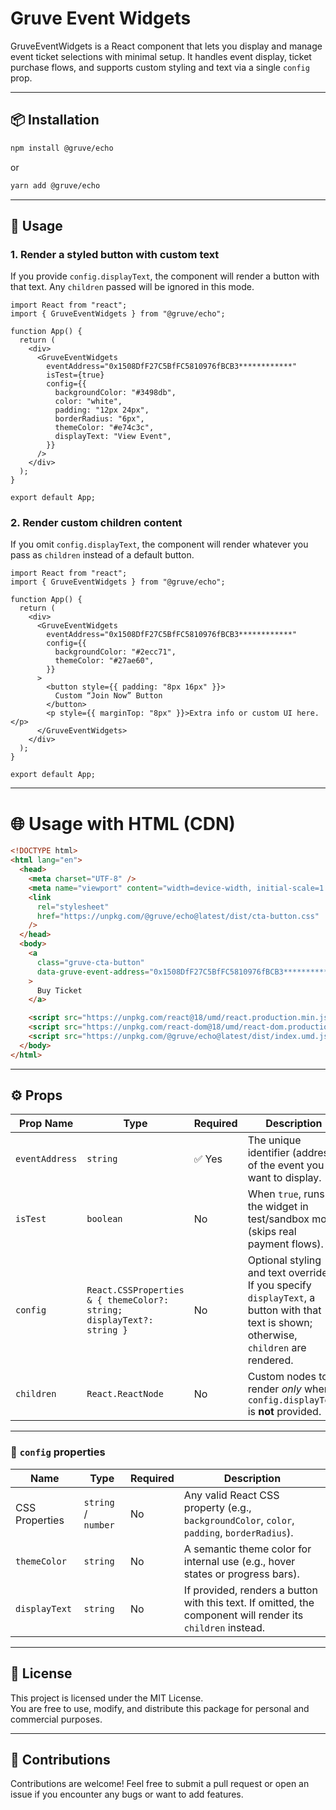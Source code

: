 # Gruve Event Widgets

GruveEventWidgets is a React component that lets you display and manage event ticket selections with minimal setup. It handles event display, ticket purchase flows, and supports custom styling and text via a single `config` prop.

---

## 📦 Installation

```bash
npm install @gruve/echo
```

or

```bash
yarn add @gruve/echo
```

---

## 🚀 Usage

### 1. Render a styled button with custom text

If you provide `config.displayText`, the component will render a button with that text. Any `children` passed will be ignored in this mode.

```tsx
import React from "react";
import { GruveEventWidgets } from "@gruve/echo";

function App() {
  return (
    <div>
      <GruveEventWidgets
        eventAddress="0x1508DfF27C5BfFC5810976fBCB3************"
        isTest={true}
        config={{
          backgroundColor: "#3498db",
          color: "white",
          padding: "12px 24px",
          borderRadius: "6px",
          themeColor: "#e74c3c",
          displayText: "View Event",
        }}
      />
    </div>
  );
}

export default App;
```

### 2. Render custom children content

If you omit `config.displayText`, the component will render whatever you pass as `children` instead of a default button.

```tsx
import React from "react";
import { GruveEventWidgets } from "@gruve/echo";

function App() {
  return (
    <div>
      <GruveEventWidgets
        eventAddress="0x1508DfF27C5BfFC5810976fBCB3************"
        config={{
          backgroundColor: "#2ecc71",
          themeColor: "#27ae60",
        }}
      >
        <button style={{ padding: "8px 16px" }}>
          Custom “Join Now” Button
        </button>
        <p style={{ marginTop: "8px" }}>Extra info or custom UI here.</p>
      </GruveEventWidgets>
    </div>
  );
}

export default App;
```

---

# 🌐 Usage with HTML (CDN)

```html
<!DOCTYPE html>
<html lang="en">
  <head>
    <meta charset="UTF-8" />
    <meta name="viewport" content="width=device-width, initial-scale=1.0" />
    <link
      rel="stylesheet"
      href="https://unpkg.com/@gruve/echo@latest/dist/cta-button.css"
    />
  </head>
  <body>
    <a
      class="gruve-cta-button"
      data-gruve-event-address="0x1508DfF27C5BfFC5810976fBCB3************"
    >
      Buy Ticket
    </a>

    <script src="https://unpkg.com/react@18/umd/react.production.min.js"></script>
    <script src="https://unpkg.com/react-dom@18/umd/react-dom.production.min.js"></script>
    <script src="https://unpkg.com/@gruve/echo@latest/dist/index.umd.js"></script>
  </body>
</html>
```

---

## ⚙️ Props

| Prop Name      | Type                                                                  | Required | Description                                                                                                                              |
| -------------- | --------------------------------------------------------------------- | -------- | ---------------------------------------------------------------------------------------------------------------------------------------- |
| `eventAddress` | `string`                                                              | ✅ Yes   | The unique identifier (address) of the event you want to display.                                                                        |
| `isTest`       | `boolean`                                                             | No       | When `true`, runs the widget in test/sandbox mode (skips real payment flows).                                                            |
| `config`       | `React.CSSProperties & { themeColor?: string; displayText?: string }` | No       | Optional styling and text overrides. If you specify `displayText`, a button with that text is shown; otherwise, `children` are rendered. |
| `children`     | `React.ReactNode`                                                     | No       | Custom nodes to render _only_ when `config.displayText` is **not** provided.                                                             |

---

### 📐 `config` properties

| Name           | Type                | Required | Description                                                                                                 |
| -------------- | ------------------- | -------- | ----------------------------------------------------------------------------------------------------------- |
| CSS Properties | `string` / `number` | No       | Any valid React CSS property (e.g., `backgroundColor`, `color`, `padding`, `borderRadius`).                 |
| `themeColor`   | `string`            | No       | A semantic theme color for internal use (e.g., hover states or progress bars).                              |
| `displayText`  | `string`            | No       | If provided, renders a button with this text. If omitted, the component will render its `children` instead. |

---

## 📜 License

This project is licensed under the MIT License.  
You are free to use, modify, and distribute this package for personal and commercial purposes.

---

## 🤝 Contributions

Contributions are welcome! Feel free to submit a pull request or open an issue if you encounter any bugs or want to add features.

```

```
